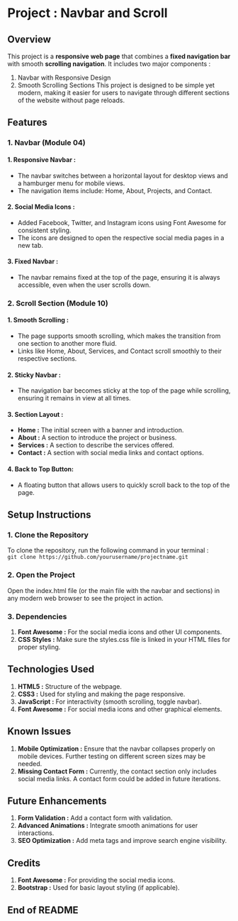 # Project : Navbar and Scroll

## Overview
This project is a **responsive web page** that combines a **fixed navigation bar** with smooth **scrolling navigation**. It includes two major components :
1. Navbar with Responsive Design
2. Smooth Scrolling Sections
This project is designed to be simple yet modern, making it easier for users to navigate through different sections of the website without page reloads.

## Features
### 1. Navbar (Module 04)
#### 1. Responsive Navbar :
   - The navbar switches between a horizontal layout for desktop views and a hamburger menu for mobile views.
   - The navigation items include: Home, About, Projects, and Contact.
#### 2. Social Media Icons :
   - Added Facebook, Twitter, and Instagram icons using Font Awesome for consistent styling.
   - The icons are designed to open the respective social media pages in a new tab.
#### 3. Fixed Navbar :
   - The navbar remains fixed at the top of the page, ensuring it is always accessible, even when the user scrolls down.
### 2. Scroll Section (Module 10)
#### 1. Smooth Scrolling :
   - The page supports smooth scrolling, which makes the transition from one section to another more fluid.
   - Links like Home, About, Services, and Contact scroll smoothly to their respective sections.
#### 2. Sticky Navbar :
   - The navigation bar becomes sticky at the top of the page while scrolling, ensuring it remains in view at all times.
#### 3. Section Layout :
   - **Home :** The initial screen with a banner and introduction.
   - **About :** A section to introduce the project or business.
   - **Services :** A section to describe the services offered.
   - **Contact :** A section with social media links and contact options.
#### 4. Back to Top Button:
   - A floating button that allows users to quickly scroll back to the top of the page.

## Setup Instructions
### 1. Clone the Repository
To clone the repository, run the following command in your terminal :</br>
`git clone https://github.com/yourusername/projectname.git`
### 2. Open the Project
Open the index.html file (or the main file with the navbar and sections) in any modern web browser to see the project in action.
### 3. Dependencies
1. **Font Awesome :** For the social media icons and other UI components.
2. **CSS Styles :** Make sure the styles.css file is linked in your HTML files for proper styling.

## Technologies Used
1. **HTML5 :** Structure of the webpage.
2. **CSS3 :** Used for styling and making the page responsive.
3. **JavaScript :** For interactivity (smooth scrolling, toggle navbar).
4. **Font Awesome :** For social media icons and other graphical elements.

## Known Issues
1. **Mobile Optimization :** Ensure that the navbar collapses properly on mobile devices. Further testing on different screen sizes may be needed.
2. **Missing Contact Form :** Currently, the contact section only includes social media links. A contact form could be added in future iterations.

## Future Enhancements
1. **Form Validation :** Add a contact form with validation.
2. **Advanced Animations :** Integrate smooth animations for user interactions.
3. **SEO Optimization :** Add meta tags and improve search engine visibility.

## Credits
1. **Font Awesome :** For providing the social media icons.
2. **Bootstrap :** Used for basic layout styling (if applicable).

## End of README
